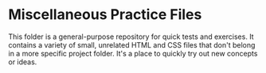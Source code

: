 # Miscellaneous Practice Files

This folder is a general-purpose repository for quick tests and exercises. It contains a variety of small, unrelated HTML and CSS files that don't belong in a more specific project folder. It's a place to quickly try out new concepts or ideas.
